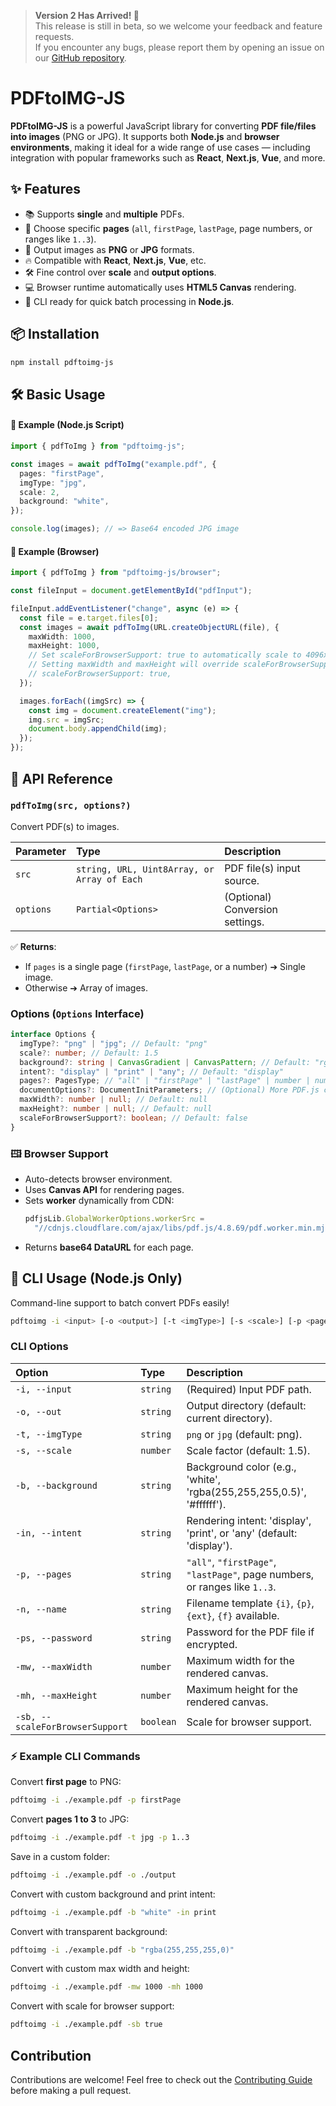 > **Version 2 Has Arrived! 🎉**  
> This release is still in beta, so we welcome your feedback and feature requests.  
> If you encounter any bugs, please report them by opening an issue on our [GitHub repository](https://github.com/iqbal-rashed/pdftoimg-js/issues).

# PDFtoIMG-JS

**PDFtoIMG-JS** is a powerful JavaScript library for converting **PDF file/files into images** (PNG or JPG).
It supports both **Node.js** and **browser environments**, making it ideal for a wide range of use cases — including integration with popular frameworks such as **React**, **Next.js**, **Vue**, and more.

## ✨ Features

- 📚 Supports **single** and **multiple** PDFs.
- 🎯 Choose specific **pages** (`all`, `firstPage`, `lastPage`, page numbers, or ranges like `1..3`).
- 🎨 Output images as **PNG** or **JPG** formats.
- 🔥 Compatible with **React**, **Next.js**, **Vue**, etc.
- 🛠 Fine control over **scale** and **output options**.
- 💻 Browser runtime automatically uses **HTML5 Canvas** rendering.
- 🧹 CLI ready for quick batch processing in **Node.js**.

## 📦 Installation

```bash
npm install pdftoimg-js
```

## 🛠 Basic Usage

#### 🚀 Example (Node.js Script)

```ts
import { pdfToImg } from "pdftoimg-js";

const images = await pdfToImg("example.pdf", {
  pages: "firstPage",
  imgType: "jpg",
  scale: 2,
  background: "white",
});

console.log(images); // => Base64 encoded JPG image
```

#### 📝 Example (Browser)

```ts
import { pdfToImg } from "pdftoimg-js/browser";

const fileInput = document.getElementById("pdfInput");

fileInput.addEventListener("change", async (e) => {
  const file = e.target.files[0];
  const images = await pdfToImg(URL.createObjectURL(file), {
    maxWidth: 1000,
    maxHeight: 1000,
    // Set scaleForBrowserSupport: true to automatically scale to 4096x4096
    // Setting maxWidth and maxHeight will override scaleForBrowserSupport
    // scaleForBrowserSupport: true,
  });

  images.forEach((imgSrc) => {
    const img = document.createElement("img");
    img.src = imgSrc;
    document.body.appendChild(img);
  });
});
```

## 📖 API Reference

### `pdfToImg(src, options?)`

Convert PDF(s) to images.

| Parameter | Type                                        | Description                     |
| :-------- | :------------------------------------------ | :------------------------------ |
| `src`     | `string, URL, Uint8Array, or Array of Each` | PDF file(s) input source.       |
| `options` | `Partial<Options>`                          | (Optional) Conversion settings. |

✅ **Returns**:

- If `pages` is a single page (`firstPage`, `lastPage`, or a number) ➔ Single image.
- Otherwise ➔ Array of images.

### Options (`Options` Interface)

```ts
interface Options {
  imgType?: "png" | "jpg"; // Default: "png"
  scale?: number; // Default: 1.5
  background?: string | CanvasGradient | CanvasPattern; // Default: "rgb(255,255,255)"
  intent?: "display" | "print" | "any"; // Default: "display"
  pages?: PagesType; // "all" | "firstPage" | "lastPage" | number | number[] | { startPage, endPage }
  documentOptions?: DocumentInitParameters; // (Optional) More PDF.js config.
  maxWidth?: number | null; // Default: null
  maxHeight?: number | null; // Default: null
  scaleForBrowserSupport?: boolean; // Default: false
}
```

### 🖽 Browser Support

- Auto-detects browser environment.
- Uses **Canvas API** for rendering pages.
- Sets **worker** dynamically from CDN:
  ```ts
  pdfjsLib.GlobalWorkerOptions.workerSrc =
    "//cdnjs.cloudflare.com/ajax/libs/pdf.js/4.8.69/pdf.worker.min.mjs";
  ```
- Returns **base64 DataURL** for each page.

## 👡 CLI Usage (Node.js Only)

Command-line support to batch convert PDFs easily!

```bash
pdftoimg -i <input> [-o <output>] [-t <imgType>] [-s <scale>] [-p <pages>] [-n <template>] [-ps <password>] [-b <background>] [-in <intent>] [-mw <maxWidth>] [-mh <maxHeight>] [-sb <scaleForBrowserSupport>]
```

### CLI Options

| Option                          | Type      | Description                                                                |
| :------------------------------ | :-------- | :------------------------------------------------------------------------- |
| `-i, --input`                   | `string`  | (Required) Input PDF path.                                                 |
| `-o, --out`                     | `string`  | Output directory (default: current directory).                             |
| `-t, --imgType`                 | `string`  | `png` or `jpg` (default: png).                                             |
| `-s, --scale`                   | `number`  | Scale factor (default: 1.5).                                               |
| `-b, --background`              | `string`  | Background color (e.g., 'white', 'rgba(255,255,255,0.5)', '#ffffff').      |
| `-in, --intent`                 | `string`  | Rendering intent: 'display', 'print', or 'any' (default: 'display').       |
| `-p, --pages`                   | `string`  | `"all"`, `"firstPage"`, `"lastPage"`, page numbers, or ranges like `1..3`. |
| `-n, --name`                    | `string`  | Filename template `{i}`, `{p}`, `{ext}`, `{f}` available.                  |
| `-ps, --password`               | `string`  | Password for the PDF file if encrypted.                                    |
| `-mw, --maxWidth`               | `number`  | Maximum width for the rendered canvas.                                     |
| `-mh, --maxHeight`              | `number`  | Maximum height for the rendered canvas.                                    |
| `-sb, --scaleForBrowserSupport` | `boolean` | Scale for browser support.                                                 |

### ⚡ Example CLI Commands

Convert **first page** to PNG:

```bash
pdftoimg -i ./example.pdf -p firstPage
```

Convert **pages 1 to 3** to JPG:

```bash
pdftoimg -i ./example.pdf -t jpg -p 1..3
```

Save in a custom folder:

```bash
pdftoimg -i ./example.pdf -o ./output
```

Convert with custom background and print intent:

```bash
pdftoimg -i ./example.pdf -b "white" -in print
```

Convert with transparent background:

```bash
pdftoimg -i ./example.pdf -b "rgba(255,255,255,0)"
```

Convert with custom max width and height:

```bash
pdftoimg -i ./example.pdf -mw 1000 -mh 1000
```

Convert with scale for browser support:

```bash
pdftoimg -i ./example.pdf -sb true
```

## Contribution

Contributions are welcome! Feel free to check out the [Contributing Guide](https://github.com/iqbal-rashed/pdftoimg-js/blob/main/.github/contributing.md) before making a pull request.
